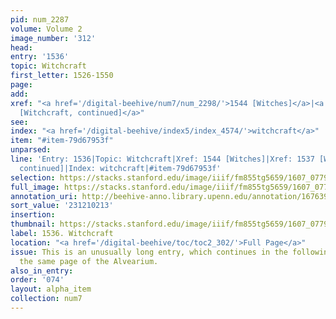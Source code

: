 ```yaml
---
pid: num_2287
volume: Volume 2
image_number: '312'
head:
entry: '1536'
topic: Witchcraft
first_letter: 1526-1550
page:
add:
xref: "<a href='/digital-beehive/num7/num_2298/'>1544 [Witches]</a>|<a href='/digital-beehive/num7/num_2288/'>1537
  [Witchcraft, continued]</a>"
see:
index: "<a href='/digital-beehive/index5/index_4574/'>witchcraft</a>"
item: "#item-79d67953f"
unparsed:
line: 'Entry: 1536|Topic: Witchcraft|Xref: 1544 [Witches]|Xref: 1537 [Witchcraft,
  continued]|Index: witchcraft|#item-79d67953f'
selection: https://stacks.stanford.edu/image/iiif/fm855tg5659/1607_0779/824,213,2966,1154/full/0/default.jpg
full_image: https://stacks.stanford.edu/image/iiif/fm855tg5659/1607_0779/full/full/0/default.jpg
annotation_uri: http://beehive-anno.library.upenn.edu/annotation/1676398320483
sort_value: '231210213'
insertion:
thumbnail: https://stacks.stanford.edu/image/iiif/fm855tg5659/1607_0779/824,213,600,180/250,/0/default.jpg
label: 1536. Witchcraft
location: "<a href='/digital-beehive/toc/toc2_302/'>Full Page</a>"
issue: This is an unusually long entry, which continues in the following entry on
  the same page of the Alvearium.
also_in_entry:
order: '074'
layout: alpha_item
collection: num7
---
```

